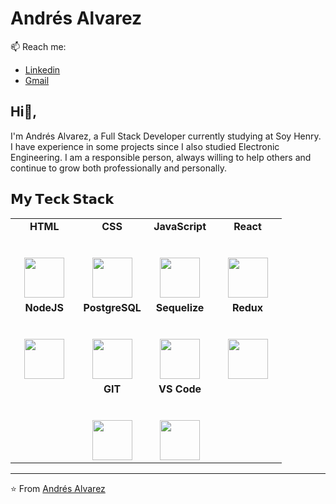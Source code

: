 # Andrés Alvarez
 📫 Reach me: 
- [Linkedin](https://www.linkedin.com/in/andresalvarezq/)
- [Gmail](aalvarequ@gmail.com)

## Hi👋, 
I'm Andrés Alvarez, a Full Stack Developer currently studying at Soy Henry. I have experience in some projects since I also studied Electronic Engineering.
I am a responsible person, always willing to help others and continue to grow both professionally and personally.


## 𝗠𝘆 𝗧𝗲𝗰𝗸 𝗦𝘁𝗮𝗰𝗸

<table>
  <tbody>
    <tr valign="top">
      <td width="25%" align="center">
        <span><b>HTML</b></span><br><br><br>
        <img height="64px" src="https://cdn.svgporn.com/logos/html-5.svg">
      </td>
      <td width="25%" align="center">
        <span><b>CSS</b></span><br><br><br>
        <img height="64px" src="https://cdn.svgporn.com/logos/css-3.svg">
      </td>
      <td width="25%" align="center">
        <span><b>JavaScript</b></span><br><br><br>
        <img height="64px" src="https://cdn.svgporn.com/logos/javascript.svg">
      </td>
      <td width="25%" align="center">
        <span><b>React</b></span><br><br><br>
        <img height="64px" src="https://cdn.svgporn.com/logos/react.svg">
      </td>
    </tr>
    <tr valign="top">
      <td width="25%" align="center">
        <span><b>NodeJS</b></span><br><br><br>
        <img height="64px" src="https://cdn.svgporn.com/logos/nodejs.svg">
      </td>
      <td width="25%" align="center">
        <span><b>PostgreSQL</b></span><br><br><br>
        <img height="64px" src="https://cdn.svgporn.com/logos/postgresql.svg">
      </td>
      <td width="25%" align="center">
        <span><b>Sequelize</b></span><br><br><br>
        <img height="64px" src="https://cdn.svgporn.com/logos/sequelize.svg">
      </td>
      <td width="25%" align="center">
        <span><b>Redux</b></span><br><br><br>
        <img height="64px" src="https://cdn.svgporn.com/logos/redux.svg">
      </td>
    </tr>
    <tr valign="top">
      <td width="25%" align="center">
      </td>
      <td width="25%" align="center">
        <span><b>GIT</b></span><br><br><br>
        <img height="64px" src="https://cdn.svgporn.com/logos/git-icon.svg">
      </td>
      <td width="25%" align="center">
        <span><b>VS Code</b></span><br><br><br>
        <img height="64px" src="https://cdn.svgporn.com/logos/visual-studio-code.svg">
      </td>
      <td width="25%" align="center">
      </td>
    </tr>
  </tbody>
</table>

---

⭐️ From [Andrés Alvarez](https://github.com/andresaq12)
